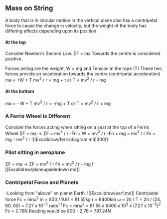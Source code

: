 ## Mass on String
A body that is in circular motion in the vertical plane also has a centripetal force to cause the change in velocity, but the weight of the body has differing effects depending upon its position.
#### At the top
Consider Newton's Second Law. 
ΣF = ma
Towards the centre is considered positive.

Forces acting are the weight, W = mg 
and Tension in the rope (T)
These two forces provide an acceleration towards the centre (centripetal acceleration)
ma = +W + T
mv$^2$ / r = mg + t 
or T = mv$^2$ / r - mg

#### At the bottom
ma = - W + T
mv$^2$ / r = -mg + T 
or T = mv$^2$ / r + mg

### A Ferris Wheel is Different
Consider the forces acting when sitting on a seat at the top of a Ferris Wheel
ΣF = ma -> ΣF = mv$^2$ / r
-Fn + W = mv$^2$ / r
-Fn + mg = mv$^2$ / r
Fn = mg - mv$^2$ / r
![[Excalidraw/ferrisdiagram.md|300]]
### Pilot sitting in aeroplane
ΣF = ma -> ΣF = mv$^2$ / r
Fn = mv$^2$ / r - mg
![[Excalidraw/planeupsidedown.md]]
### Centripetal Force and Planets
-Looking from "above" on planet Earth.
![[Excalidraw/earf.md]]
Centripetal force Fc = mrω$^2$
m = 800 / 9.81 = 81.55kg
r = 6400km
ω = 2π / T = 2π / (24, 60, 60) = 7.27 x 10$^{-5}$ rads$^{-1}$
Fc = mrω$^2$ = 81.55 x 6400 x 10$^3$ x (7.27 x 10$^{-5}$)$^2$
Fc = 2.76N
Reading would be 800 - 2.76 = 797.24N